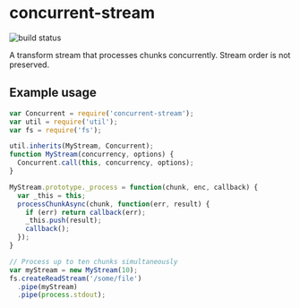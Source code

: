 # concurrent-stream

![build status](https://travis-ci.org/rclark/concurrent-stream.svg?branch=master)

A transform stream that processes chunks concurrently. Stream order is not preserved.

## Example usage

```javascript
var Concurrent = require('concurrent-stream');
var util = require('util');
var fs = require('fs');

util.inherits(MyStream, Concurrent);
function MyStream(concurrency, options) {
  Concurrent.call(this, concurrency, options);
}

MyStream.prototype._process = function(chunk, enc, callback) {
  var _this = this;
  processChunkAsync(chunk, function(err, result) {
    if (err) return callback(err);
    _this.push(result);
    callback();
  });
}

// Process up to ten chunks simultaneously
var myStream = new MyStream(10);
fs.createReadStream('/some/file')
  .pipe(myStream)
  .pipe(process.stdout);
```
